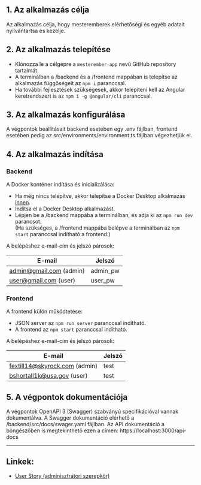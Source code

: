 ## **1. Az alkalmazás célja**

Az alkalmazás célja, hogy mesteremberek elérhetőségi és egyéb adatait nyilvántartsa és kezelje.

## **2. Az alkalmazás telepítése**

- Klónozza le a célgépre a `mesterember-app` nevű GitHub repository tartalmát.
- A terminálban a /backend és a /frontend mappában is telepítse az alkalmazás függőségeit az `npm i` paranccsal.
- Ha további fejlesztések szükségesek, akkor telepíteni kell az Angular keretrendszert is az `npm i -g @angular/cli` paranccsal.

## **3. Az alkalmazás konfigurálása**

A végpontok beállításait backend esetében egy .env fájlban, frontend esetében pedig az src/environments/environment.ts fájlban végezhetjük el.​

## **4. Az alkalmazás indítása**

### Backend

A Docker konténer indítása és inicializálása:

- Ha még nincs telepítve, akkor telepítse a Docker Desktop alkalmazás [innen](https://hub.docker.com/editions/community/docker-ce-desktop-windows).
- Indítsa el a Docker Desktop alkalmazást.
- Lépjen be a /backend mappába a terminálban, és adja ki az `npm run dev` parancsot.  
(Ha szükséges, a /frontend mappába belépve a terminálban az `npm start` paranccsal indítható a frontend.) 

A belépéshez e-mail-cím és jelszó párosok:  

E-mail | Jelszó
------------ | -------------
admin@gmail.com (admin) | admin_pw
user@gmail.com (user) | user_pw

### Frontend
A frontend külön működtetése:
- JSON server az `npm run server` paranccsal indítható.
- A frontend az `npm start` paranccsal indítható.

A belépéshez e-mail-cím és jelszó párosok:  

E-mail | Jelszó
------------ | -------------
fextill14@skyrock.com (admin) | test
bshortall1k@usa.gov (user) | test

## **5. A végpontok dokumentációja**

A végpontok OpenAPI 3 (Swagger) szabványú specifikációval vannak dokumentálva.
A Swagger dokumentáció elérhető a /backend/src/docs/swager.yaml fájlban.
Az API dokumentáció a böngészőben is megtekinthető ezen a címen: https://localhost:3000/api-docs

---

## **Linkek:**  

- [User Story (adminisztrátori szerepkör)](https://github.com/kss-nn/mesterember-app/blob/main/README.md)
